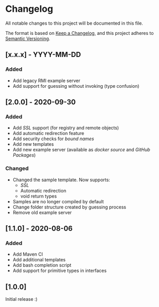 # Changelog

All notable changes to this project will be documented in this file.

The format is based on [Keep a Changelog](https://keepachangelog.com/en/1.0.0/),
and this project adheres to [Semantic Versioning](https://semver.org/spec/v2.0.0.html).


## [x.x.x] - YYYY-MM-DD

### Added

* Add legacy RMI example server
* Add support for guessing without invoking (type confusion)


## [2.0.0] - 2020-09-30

### Added

* Add *SSL* support (for registry and remote objects)
* Add automatic redirection feature
* Add security checks for *bound names*
* Add new templates
* Add new example server (available as *docker source* and *GitHub Packages*)

### Changed

* Changed the sample template. Now supports:
  * *SSL*
  * Automatic redirection
  * void return types
* Samples are no longer compiled by default
* Change folder structure created by guessing process
* Remove old example server


## [1.1.0] - 2020-08-06

### Added

* Add Maven CI
* Add additional templates
* Add bash completion script
* Add support for primitive types in interfaces


## [1.0.0]

Initial release :)
